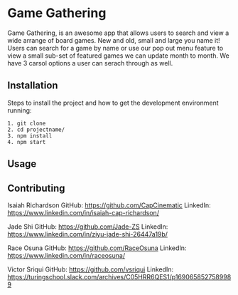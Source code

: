 # Game Gathering

Game Gathering, is an awesome app that allows users to search and view a wide arrange of board games. New and old, small and large you name it! Users can search for a game by name or use our pop out menu feature
to view a small sub-set of featured games we can update month to month. We have 3 carsol options a user can serach through as well.

## Installation

Steps to install the project and how to get the development environment running:

```
1. git clone 
2. cd projectname/
3. npm install
4. npm start

```

## Usage


## Contributing

Isaiah Richardson
GitHub: https://github.com/CapCinematic
LinkedIn: https://www.linkedin.com/in/isaiah-cap-richardson/

Jade Shi
GitHub: https://github.com/Jade-ZS
LinkedIn: https://www.linkedin.com/in/ziyu-jade-shi-26447a19b/

Race Osuna
GitHub: https://github.com/RaceOsuna
LinkedIn: https://www.linkedin.com/in/raceosuna/

Victor Sriqui
GitHub: https://github.com/vsriqui
LinkedIn: https://turingschool.slack.com/archives/C05HRR6QES1/p1690658527589989

